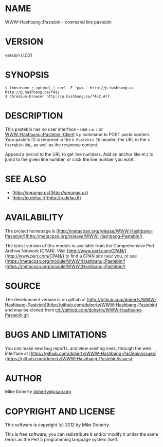 # NAME

WWW::Hashbang::Pastebin - command line pastebin

# VERSION

version 0.001

# SYNOPSIS

    $ (hostname ; uptime) | curl -F 'p=<-' http://p.hashbang.ca
    http://p.hashbang.ca/f4s2
    $ chromium-browser http://p.hashbang.ca/f4s2.#l7

# DESCRIPTION

This pastebin has no user interface - use `curl` or [WWW::Hashbang::Pastebin::Client](http://search.cpan.org/perldoc?WWW::Hashbang::Pastebin::Client)'s
`p` command to POST paste content. Your paste's ID is returned in the
`X-Pastebin-ID` header; the URL in the `X-Pastebin-URL`, as well as the response
content.

Append a period to the URL to get line numbers. Add an anchor like `#l1` to
jump to the given line number, or click the line number you want.

# SEE ALSO

- [http://sprunge.us](http://sprunge.us)
- [http://p.defau.lt](http://p.defau.lt)

# AVAILABILITY

The project homepage is [http://metacpan.org/release/WWW-Hashbang-Pastebin/](http://metacpan.org/release/WWW-Hashbang-Pastebin/).

The latest version of this module is available from the Comprehensive Perl
Archive Network (CPAN). Visit [http://www.perl.com/CPAN/](http://www.perl.com/CPAN/) to find a CPAN
site near you, or see [https://metacpan.org/module/WWW::Hashbang::Pastebin/](https://metacpan.org/module/WWW::Hashbang::Pastebin/).

# SOURCE

The development version is on github at [http://github.com/doherty/WWW-Hashbang-Pastebin](http://github.com/doherty/WWW-Hashbang-Pastebin)
and may be cloned from [git://github.com/doherty/WWW-Hashbang-Pastebin.git](git://github.com/doherty/WWW-Hashbang-Pastebin.git)

# BUGS AND LIMITATIONS

You can make new bug reports, and view existing ones, through the
web interface at [https://github.com/doherty/WWW-Hashbang-Pastebin/issues](https://github.com/doherty/WWW-Hashbang-Pastebin/issues).

# AUTHOR

Mike Doherty <doherty@cpan.org>

# COPYRIGHT AND LICENSE

This software is copyright (c) 2012 by Mike Doherty.

This is free software; you can redistribute it and/or modify it under
the same terms as the Perl 5 programming language system itself.